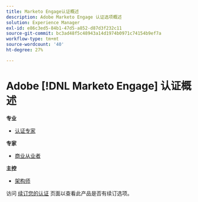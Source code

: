 ```yaml
---
title: Marketo Engage认证概述
description: Adobe Marketo Engage 认证选项概述
solution: Experience Manager
exl-id: e86c3ed5-84b1-47d5-a852-d87d3f232c11
source-git-commit: bc3ad48f5c48943a14d1974b0971c74154b9ef7a
workflow-type: tm+mt
source-wordcount: '40'
ht-degree: 27%

---
```


# Adobe [!DNL Marketo Engage] 认证概述

**专业**

* [认证专家](/help/certifications/ame/ame-p.md) <!--AD0-E555-->

**专家**

* [商业从业者](/help/certifications/ame/ame-e-business.md) <!--AD0-E559-->

**主控**

* [架构师](/help/certifications/ame/ame-m-architect.md) <!--AD0-E556-->

访问 [续订您的认证](/help/certifications/renew.md) 页面以查看此产品是否有续订选项。
